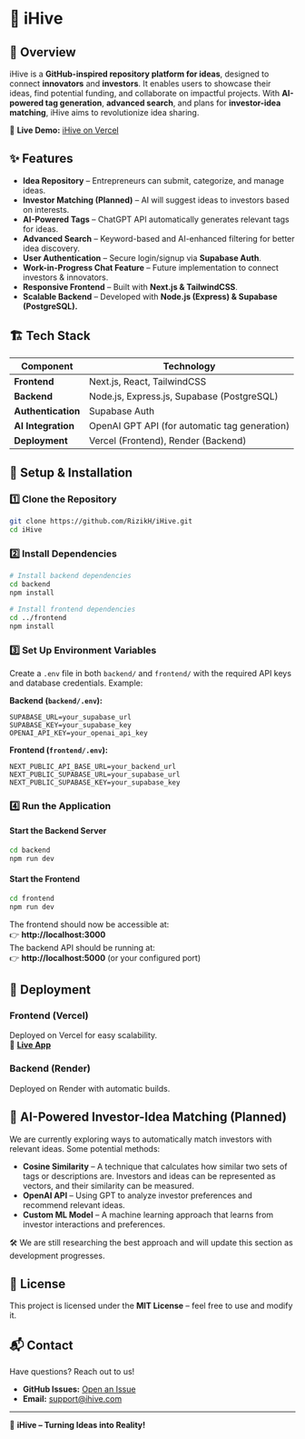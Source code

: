 # 🐝 iHive

## 🚀 Overview
iHive is a **GitHub-inspired repository platform for ideas**, designed to connect **innovators** and **investors**. It enables users to showcase their ideas, find potential funding, and collaborate on impactful projects. With **AI-powered tag generation**, **advanced search**, and plans for **investor-idea matching**, iHive aims to revolutionize idea sharing.

🔗 **Live Demo:** [iHive on Vercel](https://ihive.vercel.app/)

## ✨ Features
- **Idea Repository** – Entrepreneurs can submit, categorize, and manage ideas.
- **Investor Matching (Planned)** – AI will suggest ideas to investors based on interests.
- **AI-Powered Tags** – ChatGPT API automatically generates relevant tags for ideas.
- **Advanced Search** – Keyword-based and AI-enhanced filtering for better idea discovery.
- **User Authentication** – Secure login/signup via **Supabase Auth**.
- **Work-in-Progress Chat Feature** – Future implementation to connect investors & innovators.
- **Responsive Frontend** – Built with **Next.js & TailwindCSS**.
- **Scalable Backend** – Developed with **Node.js (Express) & Supabase (PostgreSQL).**

## 🏗️ Tech Stack
| Component  | Technology |
|------------|------------|
| **Frontend** | Next.js, React, TailwindCSS |
| **Backend** | Node.js, Express.js, Supabase (PostgreSQL) |
| **Authentication** | Supabase Auth |
| **AI Integration** | OpenAI GPT API (for automatic tag generation) |
| **Deployment** | Vercel (Frontend), Render (Backend) |

## 🔧 Setup & Installation

### 1️⃣ Clone the Repository
```sh
git clone https://github.com/RizikH/iHive.git
cd iHive
```

### 2️⃣ Install Dependencies
```sh
# Install backend dependencies
cd backend
npm install

# Install frontend dependencies
cd ../frontend
npm install
```

### 3️⃣ Set Up Environment Variables
Create a `.env` file in both `backend/` and `frontend/` with the required API keys and database credentials. Example:

**Backend (`backend/.env`):**
```env
SUPABASE_URL=your_supabase_url
SUPABASE_KEY=your_supabase_key
OPENAI_API_KEY=your_openai_api_key
```

**Frontend (`frontend/.env`):**
```env
NEXT_PUBLIC_API_BASE_URL=your_backend_url
NEXT_PUBLIC_SUPABASE_URL=your_supabase_url
NEXT_PUBLIC_SUPABASE_KEY=your_supabase_key
```

### 4️⃣ Run the Application

#### Start the Backend Server
```sh
cd backend
npm run dev
```

#### Start the Frontend
```sh
cd frontend
npm run dev
```

The frontend should now be accessible at:  
👉 **http://localhost:3000**  
The backend API should be running at:  
👉 **http://localhost:5000** (or your configured port)

## 🚀 Deployment
### **Frontend (Vercel)**
Deployed on Vercel for easy scalability.  
🔗 **[Live App](https://ihive.vercel.app/)**

### **Backend (Render)**
Deployed on Render with automatic builds.

## 🤖 AI-Powered Investor-Idea Matching (Planned)
We are currently exploring ways to automatically match investors with relevant ideas. Some potential methods:
- **Cosine Similarity** – A technique that calculates how similar two sets of tags or descriptions are. Investors and ideas can be represented as vectors, and their similarity can be measured.
- **OpenAI API** – Using GPT to analyze investor preferences and recommend relevant ideas.
- **Custom ML Model** – A machine learning approach that learns from investor interactions and preferences.

🛠️ We are still researching the best approach and will update this section as development progresses.


## 📜 License
This project is licensed under the **MIT License** – feel free to use and modify it.

## 📬 Contact
Have questions? Reach out to us!
- **GitHub Issues:** [Open an Issue](https://github.com/RizikH/iHive/issues)
- **Email:** support@ihive.com

---
🚀 **iHive – Turning Ideas into Reality!**

